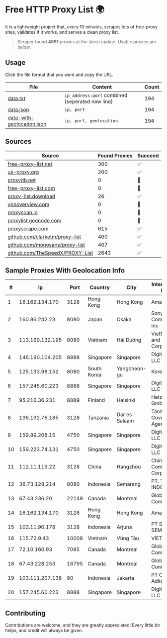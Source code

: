 
# Free HTTP Proxy List 🌍

It is a lightweight project that, every 10 minutes, scrapes lots of free-proxy sites, validates if it works, and serves a clean proxy list.


> Scraper found **4591** proxies at the latest update. Usable proxies are below.

## Usage

Click the file format that you want and copy the URL.


|File|Content|Count|
|----|-------|-----|
|[data.txt](https://raw.githubusercontent.com/themiralay/Proxy-List-World/master/data.txt)|`ip_address:port` combined (seperated new line)|194|
|[data.json](https://raw.githubusercontent.com/themiralay/Proxy-List-World/master/data.json)|`ip, port`|194|
|[data-with-geolocation.json](https://raw.githubusercontent.com/themiralay/Proxy-List-World/master/data-with-geolocation.json)|`ip, port, geolocation`|194|

## Sources

|Source|Found Proxies|Succeed|
|------|-------------|-------|
|[free-proxy-list.net](https://free-proxy-list.net)|300|✅|
|[us-proxy.org](https://www.us-proxy.org)|200|✅|
|[proxydb.net](http://proxydb.net)|0|🚫|
|[free-proxy-list.com](https://free-proxy-list.com/?page=&port=&type%5B%5D=http&type%5B%5D=https&up_time=0&search=Search)|0|🚫|
|[proxy-list.download](https://www.proxy-list.download/HTTP)|26|✅|
|[vpnoverview.com](https://vpnoverview.com/privacy/anonymous-browsing/free-proxy-servers)|0|🚫|
|[proxyscan.io](https://www.proxyscan.io)|0|🚫|
|[proxylist.geonode.com](https://proxylist.geonode.com/api/proxy-list?limit=300&page=1&sort_by=lastChecked&sort_type=desc&protocols=http,https)|0|🚫|
|[proxyscrape.com](https://api.proxyscrape.com/v2/?request=displayproxies&protocol=http&timeout=10000&country=all&ssl=all&anonymity=all)|615|✅|
|[github.com/clarketm/proxy-list](https://raw.githubusercontent.com/clarketm/proxy-list/master/proxy-list-raw.txt)|400|✅|
|[github.com/monosans/proxy-list](https://raw.githubusercontent.com/monosans/proxy-list/main/proxies/http.txt)|407|✅|
|[github.com/TheSpeedX/PROXY-List](https://raw.githubusercontent.com/TheSpeedX/PROXY-List/master/http.txt)|2643|✅|


## Sample Proxies With Geolocation Info

|#|Ip|Port|Country|City|Internet Service Provider|
|-|--|----|-------|----|-------------------------|
|1|16.162.134.170|3128|Hong Kong|Hong Kong|Amazon.com|
|2|160.86.242.23|8080|Japan|Osaka|Sony Network Communications Inc|
|3|113.160.132.195|8080|Vietnam|Hải Dương|VietNam Post and Telecom Corporation|
|4|146.190.104.205|8888|Singapore|Singapore|DigitalOcean, LLC|
|5|125.133.98.152|8080|South Korea|Yangcheon-gu|Korea Telecom|
|6|157.245.60.223|8888|Singapore|Singapore|DigitalOcean, LLC|
|7|95.216.36.231|8889|Finland|Helsinki|Hetzner Online GmbH|
|8|196.192.76.185|3128|Tanzania|Dar es Salaam|Tanzania e-Government Agency|
|9|159.89.208.15|4750|Singapore|Singapore|DigitalOcean, LLC|
|10|159.223.74.131|4750|Singapore|Singapore|DigitalOcean, LLC|
|11|112.11.119.22|3128|China|Hangzhou|China Mobile Communications Corporation|
|12|36.73.128.214|8080|Indonesia|Semarang|PT. TELKOM INDONESIA|
|13|67.43.236.20|22149|Canada|Montreal|GloboTech Communications|
|14|16.162.134.170|3128|Hong Kong|Hong Kong|Amazon.com|
|15|103.11.96.178|3128|Indonesia|Arjuna|PT SKYLINE SEMESTA|
|16|115.72.9.43|10008|Vietnam|Vũng Tàu|VIETELmetro|
|17|72.10.160.93|7085|Canada|Montreal|GloboTech Communications|
|18|67.43.228.253|18795|Canada|Montreal|GloboTech Communications|
|19|103.111.207.138|80|Indonesia|Jakarta|PT Cyberindo Aditama|
|20|157.245.60.223|8888|Singapore|Singapore|DigitalOcean, LLC|



## Contributing

Contributions are welcome, and they are greatly appreciated! Every
little bit helps, and credit will always be given.

